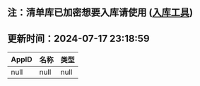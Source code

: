 ## 注：清单库已加密想要入库请使用 ([入库工具](https://github.com/BlankTMing/ManifestAutoUpdate/releases))

## 更新时间：2024-07-17 23:18:59
| AppID | 名称 | 类型  |
| :-------------------- | :----------------------------- | :----------- |
| null | null| null |
